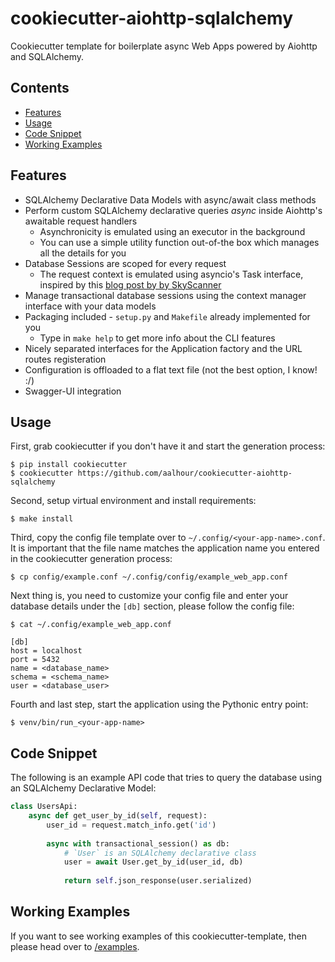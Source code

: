 # cookiecutter-aiohttp-sqlalchemy

Cookiecutter template for boilerplate async Web Apps powered by Aiohttp and SQLAlchemy.

## Contents
 
  * [Features](#features)
  * [Usage](#usage)
  * [Code Snippet](#code-snippet)
  * [Working Examples](#working-examples)

## Features

 * SQLAlchemy Declarative Data Models with async/await class methods
 * Perform custom SQLAlchemy declarative queries *async* inside Aiohttp's awaitable request handlers
   + Asynchronicity is emulated using an executor in the background
   + You can use a simple utility function out-of-the box which manages all the details for you
 * Database Sessions are scoped for every request
   + The request context is emulated using asyncio's Task interface, inspired by this [blog post by by SkyScanner](https://medium.com/@SkyscannerEng/from-flask-to-aiohttp-22f1ddc5dd5e)
 * Manage transactional database sessions using the context manager interface with your data models
 * Packaging included - `setup.py` and `Makefile` already implemented for you
   + Type in `make help` to get more info about the CLI features
 * Nicely separated interfaces for the Application factory and the URL routes registeration
 * Configuration is offloaded to a flat text file (not the best option, I know! :/)
 * Swagger-UI integration

## Usage

First, grab cookiecutter if you don't have it and start the generation process:
```
$ pip install cookiecutter
$ cookiecutter https://github.com/aalhour/cookiecutter-aiohttp-sqlalchemy
```

Second, setup virtual environment and install requirements:
```
$ make install
```

Third, copy the config file template over to `~/.config/<your-app-name>.conf`. It is important that the file name matches the application name you entered in the cookiecutter generation process:
```
$ cp config/example.conf ~/.config/config/example_web_app.conf
```

Next thing is, you need to customize your config file and enter your database details under the `[db]` section, please follow the config file:
```
$ cat ~/.config/example_web_app.conf

[db]
host = localhost
port = 5432
name = <database_name>
schema = <schema_name>
user = <database_user>
```

Fourth and last step, start the application using the Pythonic entry point:
```
$ venv/bin/run_<your-app-name>
```

## Code Snippet

The following is an example API code that tries to query the database using an SQLAlchemy Declarative Model:

```python
class UsersApi:
    async def get_user_by_id(self, request):
        user_id = request.match_info.get('id')
        
        async with transactional_session() as db:
            # `User` is an SQLAlchemy declarative class
            user = await User.get_by_id(user_id, db)
            
            return self.json_response(user.serialized)
```

## Working Examples

If you want to see working examples of this cookiecutter-template, then please head over to [/examples](https://github.com/aalhour/cookiecutter-aiohttp-sqlalchemy/tree/master/examples).
